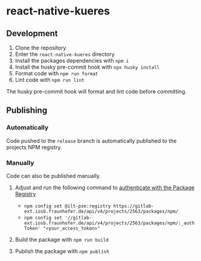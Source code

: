# react-native-kueres

## Development

1. Clone the repository
2. Enter the `react-native-kueres` directory
3. Install the packages dependencies with `npm i`
4. Install the husky pre-commit hook with `npx husky install`
4. Format code with `npm run format`
5. Lint code with `npm run lint`

The husky pre-commit hook will format and lint code before committing.

## Publishing

### Automatically

Code pushed to the `release` branch is automatically published to the projects NPM registry.

### Manually

Code can also be published manually.

1. Adjust and run the following command to  [authenticate with the Package Registry](https://docs.gitlab.com/ee/user/packages/npm_registry/#authenticate-to-the-package-registry)

    - `npm config set @ilt-pse:registry https://gitlab-ext.iosb.fraunhofer.de/api/v4/projects/2563/packages/npm/`
    - `npm config set '//gitlab-ext.iosb.fraunhofer.de/api/v4/projects/2563/packages/npm/:_authToken' "<your_access_token>"`

2. Build the package with `npm run build`
3. Publish the package with `npm publish`
